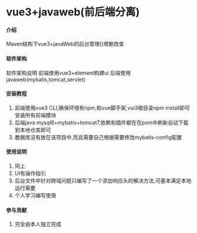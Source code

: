 # vue3+javaweb(前后端分离)

#### 介绍
Maven结构下vue3+javaWeb的后台管理()增删改查

#### 软件架构
软件架构说明
前端使用vue3+element构建ui
后端使用javaweb(mybatis,tomcat,servlet)


#### 安装教程

1.  前端使用vue3 CLI,确保环境有npm,和vue脚手架,vui3根目录npm install即可安装所有前端模块
2.  后端java mysql8+mybatis+tomcat7,依赖和插件都在在pom中刷新自动下载到本地仓库即可
3.  数据库没有放在该项目中,而且需要自己根据需要修改mybatis-config配置

#### 使用说明

1.  同上
2.  UI有操作指引
3.  后台文件中针对跨域问题只编写了一个添加响应头的解决方法,可基本满足本地运行需要
4.  个人学习编写使用

#### 参与贡献

1.  完全由本人独立完成
